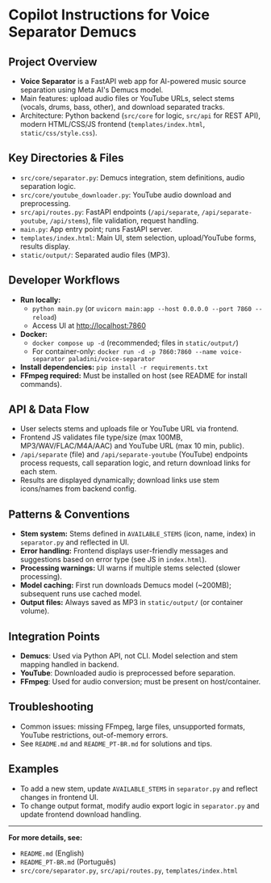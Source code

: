 # Copilot Instructions for Voice Separator Demucs

## Project Overview
- **Voice Separator** is a FastAPI web app for AI-powered music source separation using Meta AI's Demucs model.
- Main features: upload audio files or YouTube URLs, select stems (vocals, drums, bass, other), and download separated tracks.
- Architecture: Python backend (`src/core` for logic, `src/api` for REST API), modern HTML/CSS/JS frontend (`templates/index.html`, `static/css/style.css`).

## Key Directories & Files
- `src/core/separator.py`: Demucs integration, stem definitions, audio separation logic.
- `src/core/youtube_downloader.py`: YouTube audio download and preprocessing.
- `src/api/routes.py`: FastAPI endpoints (`/api/separate`, `/api/separate-youtube`, `/api/stems`), file validation, request handling.
- `main.py`: App entry point; runs FastAPI server.
- `templates/index.html`: Main UI, stem selection, upload/YouTube forms, results display.
- `static/output/`: Separated audio files (MP3).

## Developer Workflows
- **Run locally:**
  - `python main.py` (or `uvicorn main:app --host 0.0.0.0 --port 7860 --reload`)
  - Access UI at [http://localhost:7860](http://localhost:7860)
- **Docker:**
  - `docker compose up -d` (recommended; files in `static/output/`)
  - For container-only: `docker run -d -p 7860:7860 --name voice-separator paladini/voice-separator`
- **Install dependencies:** `pip install -r requirements.txt`
- **FFmpeg required:** Must be installed on host (see README for install commands).

## API & Data Flow
- User selects stems and uploads file or YouTube URL via frontend.
- Frontend JS validates file type/size (max 100MB, MP3/WAV/FLAC/M4A/AAC) and YouTube URL (max 10 min, public).
- `/api/separate` (file) and `/api/separate-youtube` (YouTube) endpoints process requests, call separation logic, and return download links for each stem.
- Results are displayed dynamically; download links use stem icons/names from backend config.

## Patterns & Conventions
- **Stem system:** Stems defined in `AVAILABLE_STEMS` (icon, name, index) in `separator.py` and reflected in UI.
- **Error handling:** Frontend displays user-friendly messages and suggestions based on error type (see JS in `index.html`).
- **Processing warnings:** UI warns if multiple stems selected (slower processing).
- **Model caching:** First run downloads Demucs model (~200MB); subsequent runs use cached model.
- **Output files:** Always saved as MP3 in `static/output/` (or container volume).

## Integration Points
- **Demucs**: Used via Python API, not CLI. Model selection and stem mapping handled in backend.
- **YouTube**: Downloaded audio is preprocessed before separation.
- **FFmpeg**: Used for audio conversion; must be present on host/container.

## Troubleshooting
- Common issues: missing FFmpeg, large files, unsupported formats, YouTube restrictions, out-of-memory errors.
- See `README.md` and `README_PT-BR.md` for solutions and tips.

## Examples
- To add a new stem, update `AVAILABLE_STEMS` in `separator.py` and reflect changes in frontend UI.
- To change output format, modify audio export logic in `separator.py` and update frontend download handling.

---
**For more details, see:**
- `README.md` (English)
- `README_PT-BR.md` (Português)
- `src/core/separator.py`, `src/api/routes.py`, `templates/index.html`
